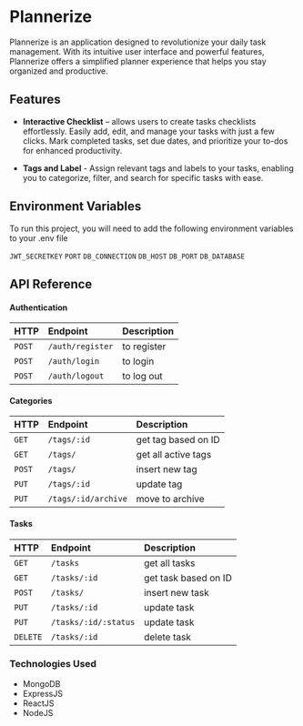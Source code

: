 
# Plannerize

Plannerize is an application designed to revolutionize your daily task management. With its intuitive user 
interface and powerful features, Plannerize offers a simplified planner experience that helps you stay 
organized and productive.

## Features

- **Interactive Checklist** – allows users to create tasks checklists effortlessly. Easily add, edit, and manage your tasks with just a few clicks. Mark completed tasks, set due dates, and prioritize your to-dos for enhanced productivity.

- **Tags and Label** - Assign relevant tags and labels to your tasks, enabling you to categorize, filter, and search for specific tasks with ease.

## Environment Variables

To run this project, you will need to add the following environment variables to your .env file

`JWT_SECRETKEY`
`PORT`
`DB_CONNECTION`
`DB_HOST`
`DB_PORT`
`DB_DATABASE`

## API Reference

#### Authentication

| HTTP | Endpoint     | Description                |
| :-------- | :------- | :---------------- |
| `POST` | `/auth/register` | to register |
| `POST` | `/auth/login` | to login |
| `POST` | `/auth/logout` | to log out |

#### Categories

| HTTP | Endpoint     | Description                |
| :-------- | :------- | :---------------- |
| `GET` | `/tags/:id` | get tag based on ID |
| `GET` | `/tags/` | get all active tags |
| `POST` | `/tags/` | insert new tag |
| `PUT` | `/tags/:id` | update tag |
| `PUT` | `/tags/:id/archive` | move to archive |

#### Tasks

| HTTP | Endpoint     | Description                |
| :-------- | :------- | :---------------- |
| `GET` | `/tasks` | get all tasks |
| `GET` | `/tasks/:id` | get task based on ID |
| `POST` | `/tasks/` | insert new task |
| `PUT` | `/tasks/:id` | update task |
| `PUT` | `/tasks/:id/:status` | update task |
| `DELETE` | `/tasks/:id` | delete task |

### Technologies Used

- MongoDB
- ExpressJS
- ReactJS
- NodeJS




